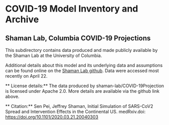 # COVID-19 Model Inventory and Archive

## Shaman Lab, Columbia COVID-19 Projections

This subdirectory contains data produced and made publicly available by the Shaman Lab at the University of Columbia.

Additional details about this model and its underlying data and assumptions can be found online on the [Shaman Lab github](https://github.com/shaman-lab/COVID-19Projection). Data were accessed most recently on April 22.

** License details:** The data produced by shaman-lab/COVID-19Projection is licensed under Apache 2.0. More details are available via the github link above. 

** Citation:** Sen Pei, Jeffrey Shaman, Initial Simulation of SARS-CoV2 Spread and Intervention Effects in the Continental US. medRxiv.doi: https://doi.org/10.1101/2020.03.21.20040303